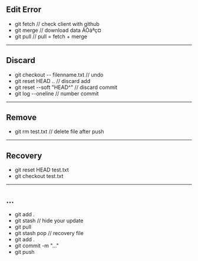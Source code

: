 ## Edit Error
* git fetch // check client with github
* git merge // download data ÁÒàªç¤
* git pull // pull = fetch + merge
___
## Discard
* git checkout -- filenname.txt // undo
* git reset HEAD .. // discard add
* git reset --soft "HEAD^" // discard commit
* git log --oneline // number commit
___
## Remove
* git rm test.txt // delete file after push
___
## Recovery
* git reset HEAD test.txt
* git checkout test.txt
___
## ...
* git add .
* git stash // hide your update
* git pull
* git stash pop // recovery file
* git add .
* git commit -m "..."
* git push

